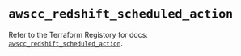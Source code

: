 # `awscc_redshift_scheduled_action`

Refer to the Terraform Registory for docs: [`awscc_redshift_scheduled_action`](https://registry.terraform.io/providers/hashicorp/awscc/0.70.0/docs/resources/redshift_scheduled_action).
